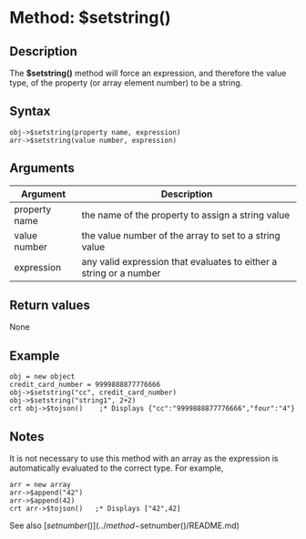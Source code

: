 # Method: $setstring()

<PageHeader />

## Description

The **$setstring()** method will force an expression, and therefore the value type, of the property (or array element number) to be a string.

## Syntax

```
obj->$setstring(property name, expression)
arr->$setstring(value number, expression)
```

## Arguments

| Argument | Description |
| --- | --- |
| property name | the name of the property to assign a string value |
| value number | the value number of the array to set to a string value |
| expression | any valid expression that evaluates to either a string or a number |

## Return values

None

## Example

```
obj = new object
credit_card_number = 9999888877776666
obj->$setstring("cc", credit_card_number)
obj->$setstring("string1", 2+2)
crt obj->$tojson()    ;* Displays {"cc":"9999888877776666","four":"4"}
```

## Notes

It is not necessary to use this method with an array as the expression is automatically evaluated to the correct type. For example,

```
arr = new array
arr->$append("42")
arr->$append(42)
crt arr->$tojson()   ;* Displays ["42",42]
```

See also [$setnumber()](../method-$setnumber()/README.md)
